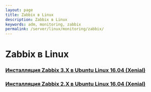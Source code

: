 ```yaml
---
layout: page
title: Zabbix в Linux
description: Zabbix в Linux
keywords: adm, monitoring, zabbix
permalink: /server/linux/monitoring/zabbix/
---
```


# Zabbix в Linux

### [Инсталляция Zabbix 3.X в Ubuntu Linux 16.04 (Xenial)](/server/linux/monitoring/zabbix/3.x/ubuntu/16.04/setup/)

### [Инсталляция Zabbix 2.X в Ubuntu Linux 16.04 (Xenial)](/server/linux/monitoring/zabbix/2.x/ubuntu/16.04/setup/)

